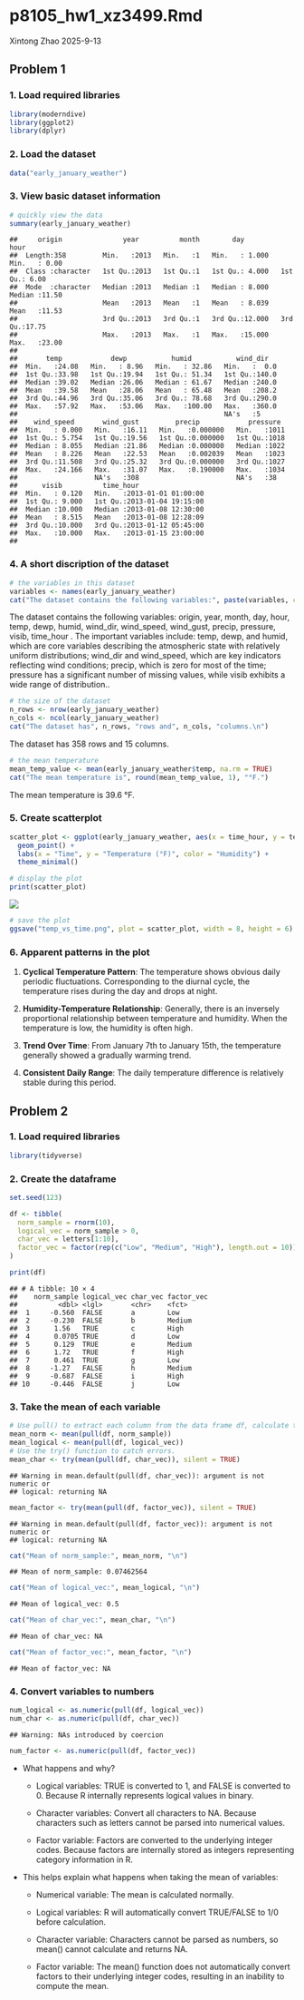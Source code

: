 p8105_hw1_xz3499.Rmd
================
Xintong Zhao
2025-9-13

## Problem 1

### 1. Load required libraries

``` r
library(moderndive)
library(ggplot2)
library(dplyr)
```

### 2. Load the dataset

``` r
data("early_january_weather")
```

### 3. View basic dataset information

``` r
# quickly view the data
summary(early_january_weather)
```

    ##     origin               year          month        day              hour      
    ##  Length:358         Min.   :2013   Min.   :1   Min.   : 1.000   Min.   : 0.00  
    ##  Class :character   1st Qu.:2013   1st Qu.:1   1st Qu.: 4.000   1st Qu.: 6.00  
    ##  Mode  :character   Median :2013   Median :1   Median : 8.000   Median :11.50  
    ##                     Mean   :2013   Mean   :1   Mean   : 8.039   Mean   :11.53  
    ##                     3rd Qu.:2013   3rd Qu.:1   3rd Qu.:12.000   3rd Qu.:17.75  
    ##                     Max.   :2013   Max.   :1   Max.   :15.000   Max.   :23.00  
    ##                                                                                
    ##       temp            dewp           humid           wind_dir    
    ##  Min.   :24.08   Min.   : 8.96   Min.   : 32.86   Min.   :  0.0  
    ##  1st Qu.:33.98   1st Qu.:19.94   1st Qu.: 51.34   1st Qu.:140.0  
    ##  Median :39.02   Median :26.06   Median : 61.67   Median :240.0  
    ##  Mean   :39.58   Mean   :28.06   Mean   : 65.48   Mean   :208.2  
    ##  3rd Qu.:44.96   3rd Qu.:35.06   3rd Qu.: 78.68   3rd Qu.:290.0  
    ##  Max.   :57.92   Max.   :53.06   Max.   :100.00   Max.   :360.0  
    ##                                                   NA's   :5      
    ##    wind_speed       wind_gust         precip            pressure   
    ##  Min.   : 0.000   Min.   :16.11   Min.   :0.000000   Min.   :1011  
    ##  1st Qu.: 5.754   1st Qu.:19.56   1st Qu.:0.000000   1st Qu.:1018  
    ##  Median : 8.055   Median :21.86   Median :0.000000   Median :1022  
    ##  Mean   : 8.226   Mean   :22.53   Mean   :0.002039   Mean   :1023  
    ##  3rd Qu.:11.508   3rd Qu.:25.32   3rd Qu.:0.000000   3rd Qu.:1027  
    ##  Max.   :24.166   Max.   :31.07   Max.   :0.190000   Max.   :1034  
    ##                   NA's   :308                        NA's   :38    
    ##      visib          time_hour                  
    ##  Min.   : 0.120   Min.   :2013-01-01 01:00:00  
    ##  1st Qu.: 9.000   1st Qu.:2013-01-04 19:15:00  
    ##  Median :10.000   Median :2013-01-08 12:30:00  
    ##  Mean   : 8.515   Mean   :2013-01-08 12:28:09  
    ##  3rd Qu.:10.000   3rd Qu.:2013-01-12 05:45:00  
    ##  Max.   :10.000   Max.   :2013-01-15 23:00:00  
    ## 

### 4. A short discription of the dataset

``` r
# the variables in this dataset 
variables <- names(early_january_weather)
cat("The dataset contains the following variables:", paste(variables, collapse = ", "), ". The important variables include: temp, dewp, and humid, which are core variables describing the atmospheric state with relatively uniform distributions; wind_dir and wind_speed, which are key indicators reflecting wind conditions; precip, which is zero for most of the time; pressure has a significant number of missing values, while visib exhibits a wide range of distribution..\n")
```

The dataset contains the following variables: origin, year, month, day,
hour, temp, dewp, humid, wind_dir, wind_speed, wind_gust, precip,
pressure, visib, time_hour . The important variables include: temp,
dewp, and humid, which are core variables describing the atmospheric
state with relatively uniform distributions; wind_dir and wind_speed,
which are key indicators reflecting wind conditions; precip, which is
zero for most of the time; pressure has a significant number of missing
values, while visib exhibits a wide range of distribution..

``` r
# the size of the dataset
n_rows <- nrow(early_january_weather)
n_cols <- ncol(early_january_weather)
cat("The dataset has", n_rows, "rows and", n_cols, "columns.\n")
```

The dataset has 358 rows and 15 columns.

``` r
# the mean temperature
mean_temp_value <- mean(early_january_weather$temp, na.rm = TRUE)
cat("The mean temperature is", round(mean_temp_value, 1), "°F.")
```

The mean temperature is 39.6 °F.

### 5. Create scatterplot

``` r
scatter_plot <- ggplot(early_january_weather, aes(x = time_hour, y = temp, color = humid)) +
  geom_point() +
  labs(x = "Time", y = "Temperature (°F)", color = "Humidity") +
  theme_minimal()

# display the plot
print(scatter_plot)
```

![](p8105_hw1_xz3499_files/figure-gfm/unnamed-chunk-5-1.png)<!-- -->

``` r
# save the plot
ggsave("temp_vs_time.png", plot = scatter_plot, width = 8, height = 6)
```

### 6. Apparent patterns in the plot

1.  **Cyclical Temperature Pattern**: The temperature shows obvious
    daily periodic fluctuations. Corresponding to the diurnal cycle, the
    temperature rises during the day and drops at night.

2.  **Humidity-Temperature Relationship**: Generally, there is an
    inversely proportional relationship between temperature and
    humidity. When the temperature is low, the humidity is often high.

3.  **Trend Over Time**: From January 7th to January 15th, the
    temperature generally showed a gradually warming trend.

4.  **Consistent Daily Range**: The daily temperature difference is
    relatively stable during this period.

## Problem 2

### 1. Load required libraries

``` r
library(tidyverse)
```

### 2. Create the dataframe

``` r
set.seed(123)

df <- tibble(
  norm_sample = rnorm(10),
  logical_vec = norm_sample > 0,
  char_vec = letters[1:10],
  factor_vec = factor(rep(c("Low", "Medium", "High"), length.out = 10))
)

print(df)
```

    ## # A tibble: 10 × 4
    ##    norm_sample logical_vec char_vec factor_vec
    ##          <dbl> <lgl>       <chr>    <fct>     
    ##  1     -0.560  FALSE       a        Low       
    ##  2     -0.230  FALSE       b        Medium    
    ##  3      1.56   TRUE        c        High      
    ##  4      0.0705 TRUE        d        Low       
    ##  5      0.129  TRUE        e        Medium    
    ##  6      1.72   TRUE        f        High      
    ##  7      0.461  TRUE        g        Low       
    ##  8     -1.27   FALSE       h        Medium    
    ##  9     -0.687  FALSE       i        High      
    ## 10     -0.446  FALSE       j        Low

### 3. Take the mean of each variable

``` r
# Use pull() to extract each column from the data frame df, calculate the average value of each vector, and store the result in a variable starting with mean_
mean_norm <- mean(pull(df, norm_sample))
mean_logical <- mean(pull(df, logical_vec))
# Use the try() function to catch errors. 
mean_char <- try(mean(pull(df, char_vec)), silent = TRUE)
```

    ## Warning in mean.default(pull(df, char_vec)): argument is not numeric or
    ## logical: returning NA

``` r
mean_factor <- try(mean(pull(df, factor_vec)), silent = TRUE)
```

    ## Warning in mean.default(pull(df, factor_vec)): argument is not numeric or
    ## logical: returning NA

``` r
cat("Mean of norm_sample:", mean_norm, "\n")
```

    ## Mean of norm_sample: 0.07462564

``` r
cat("Mean of logical_vec:", mean_logical, "\n")
```

    ## Mean of logical_vec: 0.5

``` r
cat("Mean of char_vec:", mean_char, "\n")
```

    ## Mean of char_vec: NA

``` r
cat("Mean of factor_vec:", mean_factor, "\n")
```

    ## Mean of factor_vec: NA

### 4. Convert variables to numbers

``` r
num_logical <- as.numeric(pull(df, logical_vec))
num_char <- as.numeric(pull(df, char_vec))
```

    ## Warning: NAs introduced by coercion

``` r
num_factor <- as.numeric(pull(df, factor_vec))
```

- What happens and why?

  - Logical variables: TRUE is converted to 1, and FALSE is converted
    to 0. Because R internally represents logical values in binary.

  - Character variables: Convert all characters to NA. Because
    characters such as letters cannot be parsed into numerical values.

  - Factor variable: Factors are converted to the underlying integer
    codes. Because factors are internally stored as integers
    representing category information in R.

- This helps explain what happens when taking the mean of variables:

  - Numerical variable: The mean is calculated normally.

  - Logical variables: R will automatically convert TRUE/FALSE to 1/0
    before calculation.

  - Character variable: Characters cannot be parsed as numbers, so
    mean() cannot calculate and returns NA.

  - Factor variable: The mean() function does not automatically convert
    factors to their underlying integer codes, resulting in an inability
    to compute the mean.
